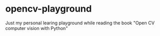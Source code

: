# opencv-playground

Just my personal learing playground while reading the book "Open CV computer vision with Python"
